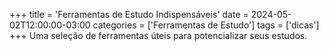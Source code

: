 +++
title = 'Ferramentas de Estudo Indispensáveis'
date = 2024-05-02T12:00:00-03:00
categories = ['Ferramentas de Estudo']
tags = ['dicas']
+++
Uma seleção de ferramentas úteis para potencializar seus estudos.
